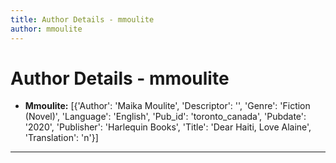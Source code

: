 ```yaml
---
title: Author Details - mmoulite
author: mmoulite
---
```


# Author Details - mmoulite

<ul>
    <li><strong>Mmoulite:</strong> [{'Author': 'Maika Moulite', 'Descriptor': '', 'Genre': 'Fiction (Novel)', 'Language': 'English', 'Pub_id': 'toronto_canada', 'Pubdate': '2020', 'Publisher': 'Harlequin Books', 'Title': 'Dear Haiti, Love Alaine', 'Translation': 'n'}]</li>
</ul>
<hr>